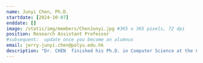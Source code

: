 ```yaml
---
name: Junyi Chen, Ph.D.
startdate: [2024-10-07]
enddate: []
image: /static/img/members/ChenJunyi.jpg #365 x 365 pixels, 72 dpi
position: Research Assistant Professor
#subsequent:  update once you become an alumnus
email: jerry-junyi.chen@polyu.edu.hk
description: "Dr. CHEN  finished his Ph.D. in Computer Science at the City University of Hong Kong. His research focuses on the application of artificial intelligence in bioinformatics, including single-cell RNA-seq analysis, and sequence analysis"
---
```

